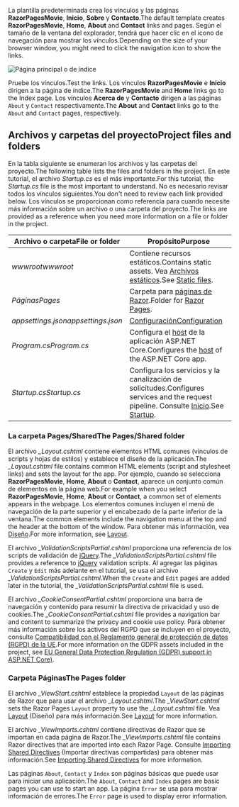 <span data-ttu-id="793a1-101">La plantilla predeterminada crea los vínculos y las páginas **RazorPagesMovie**, **Inicio**, **Sobre** y **Contacto**.</span><span class="sxs-lookup"><span data-stu-id="793a1-101">The default template creates **RazorPagesMovie**, **Home**, **About** and **Contact** links and pages.</span></span> <span data-ttu-id="793a1-102">Según el tamaño de la ventana del explorador, tendrá que hacer clic en el icono de navegación para mostrar los vínculos.</span><span class="sxs-lookup"><span data-stu-id="793a1-102">Depending on the size of your browser window, you might need to click the navigation icon to show the links.</span></span>

![Página principal o de índice](~/tutorials/razor-pages/razor-pages-start/_static/home2.png)

<span data-ttu-id="793a1-104">Pruebe los vínculos.</span><span class="sxs-lookup"><span data-stu-id="793a1-104">Test the links.</span></span> <span data-ttu-id="793a1-105">Los vínculos **RazorPagesMovie** e **Inicio** dirigen a la página de índice.</span><span class="sxs-lookup"><span data-stu-id="793a1-105">The **RazorPagesMovie** and **Home** links go to the Index page.</span></span> <span data-ttu-id="793a1-106">Los vínculos **Acerca de** y **Contacto** dirigen a las páginas `About` y `Contact` respectivamente.</span><span class="sxs-lookup"><span data-stu-id="793a1-106">The **About** and **Contact** links go to the `About` and `Contact` pages, respectively.</span></span>

## <a name="project-files-and-folders"></a><span data-ttu-id="793a1-107">Archivos y carpetas del proyecto</span><span class="sxs-lookup"><span data-stu-id="793a1-107">Project files and folders</span></span>

<span data-ttu-id="793a1-108">En la tabla siguiente se enumeran los archivos y las carpetas del proyecto.</span><span class="sxs-lookup"><span data-stu-id="793a1-108">The following table lists the files and folders in the project.</span></span> <span data-ttu-id="793a1-109">En este tutorial, el archivo *Startup.cs* es el más importante.</span><span class="sxs-lookup"><span data-stu-id="793a1-109">For this tutorial, the *Startup.cs* file is the most important to understand.</span></span> <span data-ttu-id="793a1-110">No es necesario revisar todos los vínculos siguientes.</span><span class="sxs-lookup"><span data-stu-id="793a1-110">You don't need to review each link provided below.</span></span> <span data-ttu-id="793a1-111">Los vínculos se proporcionan como referencia para cuando necesite más información sobre un archivo o una carpeta del proyecto.</span><span class="sxs-lookup"><span data-stu-id="793a1-111">The links are provided as a reference when you need more information on a file or folder in the project.</span></span>

| <span data-ttu-id="793a1-112">Archivo o carpeta</span><span class="sxs-lookup"><span data-stu-id="793a1-112">File or folder</span></span> | <span data-ttu-id="793a1-113">Propósito</span><span class="sxs-lookup"><span data-stu-id="793a1-113">Purpose</span></span> |
| -------------- | ------- |
| <span data-ttu-id="793a1-114">*wwwroot*</span><span class="sxs-lookup"><span data-stu-id="793a1-114">*wwwroot*</span></span> | <span data-ttu-id="793a1-115">Contiene recursos estáticos.</span><span class="sxs-lookup"><span data-stu-id="793a1-115">Contains static assets.</span></span> <span data-ttu-id="793a1-116">Vea [Archivos estáticos](xref:fundamentals/static-files).</span><span class="sxs-lookup"><span data-stu-id="793a1-116">See [Static files](xref:fundamentals/static-files).</span></span> |
| <span data-ttu-id="793a1-117">*Páginas*</span><span class="sxs-lookup"><span data-stu-id="793a1-117">*Pages*</span></span> | <span data-ttu-id="793a1-118">Carpeta para [páginas de Razor](xref:razor-pages/index).</span><span class="sxs-lookup"><span data-stu-id="793a1-118">Folder for [Razor Pages](xref:razor-pages/index).</span></span> |
| <span data-ttu-id="793a1-119">*appsettings.json*</span><span class="sxs-lookup"><span data-stu-id="793a1-119">*appsettings.json*</span></span> | [<span data-ttu-id="793a1-120">Configuración</span><span class="sxs-lookup"><span data-stu-id="793a1-120">Configuration</span></span>](xref:fundamentals/configuration/index) |
| <span data-ttu-id="793a1-121">*Program.cs*</span><span class="sxs-lookup"><span data-stu-id="793a1-121">*Program.cs*</span></span> | <span data-ttu-id="793a1-122">Configura el [host](xref:fundamentals/host/index) de la aplicación ASP.NET Core.</span><span class="sxs-lookup"><span data-stu-id="793a1-122">Configures the [host](xref:fundamentals/host/index) of the ASP.NET Core app.</span></span> |
| <span data-ttu-id="793a1-123">*Startup.cs*</span><span class="sxs-lookup"><span data-stu-id="793a1-123">*Startup.cs*</span></span> | <span data-ttu-id="793a1-124">Configura los servicios y la canalización de solicitudes.</span><span class="sxs-lookup"><span data-stu-id="793a1-124">Configures services and the request pipeline.</span></span> <span data-ttu-id="793a1-125">Consulte [Inicio](xref:fundamentals/startup).</span><span class="sxs-lookup"><span data-stu-id="793a1-125">See [Startup](xref:fundamentals/startup).</span></span> |

### <a name="the-pagesshared-folder"></a><span data-ttu-id="793a1-126">La carpeta Pages/Shared</span><span class="sxs-lookup"><span data-stu-id="793a1-126">The Pages/Shared folder</span></span>

<span data-ttu-id="793a1-127">El archivo *_Layout.cshtml* contiene elementos HTML comunes (vínculos de scripts y hojas de estilos) y establece el diseño de la aplicación.</span><span class="sxs-lookup"><span data-stu-id="793a1-127">The *_Layout.cshtml* file contains common HTML elements (script and stylesheet links) and sets the layout for the app.</span></span> <span data-ttu-id="793a1-128">Por ejemplo, cuando se selecciona **RazorPagesMovie**, **Home**, **About** o **Contact**, aparece un conjunto común de elementos en la página web.</span><span class="sxs-lookup"><span data-stu-id="793a1-128">For example when you select **RazorPagesMovie**, **Home**, **About** or **Contact**, a common set of elements appears in the webpage.</span></span> <span data-ttu-id="793a1-129">Los elementos comunes incluyen el menú de navegación de la parte superior y el encabezado de la parte inferior de la ventana.</span><span class="sxs-lookup"><span data-stu-id="793a1-129">The common elements include the navigation menu at the top and the header at the bottom of the window.</span></span> <span data-ttu-id="793a1-130">Para obtener más información, vea [Diseño](xref:mvc/views/layout).</span><span class="sxs-lookup"><span data-stu-id="793a1-130">For more information, see [Layout](xref:mvc/views/layout).</span></span>

<span data-ttu-id="793a1-131">El archivo *_ValidationScriptsPartial.cshtml* proporciona una referencia de los scripts de validación de [jQuery](https://jquery.com/).</span><span class="sxs-lookup"><span data-stu-id="793a1-131">The *_ValidationScriptsPartial.cshtml* file provides a reference to [jQuery](https://jquery.com/) validation scripts.</span></span> <span data-ttu-id="793a1-132">Al agregar las páginas `Create` y `Edit` más adelante en el tutorial, se usa el archivo *_ValidationScriptsPartial.cshtml*.</span><span class="sxs-lookup"><span data-stu-id="793a1-132">When the `Create` and `Edit` pages are added later in the tutorial, the *_ValidationScriptsPartial.cshtml* file is used.</span></span>

<span data-ttu-id="793a1-133">El archivo *_CookieConsentPartial.cshtml* proporciona una barra de navegación y contenido para resumir la directiva de privacidad y uso de cookies.</span><span class="sxs-lookup"><span data-stu-id="793a1-133">The *_CookieConsentPartial.cshtml* file provides a navigation bar and content to summarize the privacy and cookie use policy.</span></span> <span data-ttu-id="793a1-134">Para obtener más información sobre los activos del RGPD que se incluyen en el proyecto, consulte [Compatibilidad con el Reglamento general de protección de datos (RGPD) de la UE](xref:security/gdpr).</span><span class="sxs-lookup"><span data-stu-id="793a1-134">For more information on the GDPR assets included in the project, see [EU General Data Protection Regulation (GDPR) support in ASP.NET Core)](xref:security/gdpr).</span></span>

### <a name="the-pages-folder"></a><span data-ttu-id="793a1-135">Carpeta Páginas</span><span class="sxs-lookup"><span data-stu-id="793a1-135">The Pages folder</span></span>

<span data-ttu-id="793a1-136">El archivo *_ViewStart.cshtml* establece la propiedad `Layout` de las páginas de Razor que para usar el archivo *_Layout.cshtml*.</span><span class="sxs-lookup"><span data-stu-id="793a1-136">The *_ViewStart.cshtml* sets the Razor Pages `Layout` property to use the *_Layout.cshtml* file.</span></span> <span data-ttu-id="793a1-137">Vea [Layout](xref:mvc/views/layout) (Diseño) para más información.</span><span class="sxs-lookup"><span data-stu-id="793a1-137">See [Layout](xref:mvc/views/layout) for more information.</span></span>

<span data-ttu-id="793a1-138">El archivo *_ViewImports.cshtml* contiene directivas de Razor que se importan en cada página de Razor.</span><span class="sxs-lookup"><span data-stu-id="793a1-138">The *_ViewImports.cshtml* file contains Razor directives that are imported into each Razor Page.</span></span> <span data-ttu-id="793a1-139">Consulte [Importing Shared Directives](xref:mvc/views/layout#importing-shared-directives) (Importar directivas compartidas) para obtener más información.</span><span class="sxs-lookup"><span data-stu-id="793a1-139">See [Importing Shared Directives](xref:mvc/views/layout#importing-shared-directives) for more information.</span></span>

<span data-ttu-id="793a1-140">Las páginas `About`, `Contact` y `Index` son páginas básicas que puede usar para iniciar una aplicación.</span><span class="sxs-lookup"><span data-stu-id="793a1-140">The `About`, `Contact` and `Index` pages are basic pages you can use to start an app.</span></span> <span data-ttu-id="793a1-141">La página `Error` se usa para mostrar información de errores.</span><span class="sxs-lookup"><span data-stu-id="793a1-141">The `Error` page is used to display error information.</span></span>
